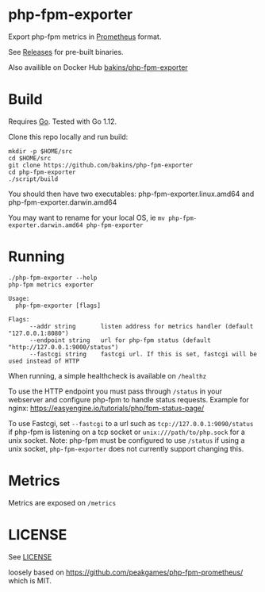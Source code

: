 php-fpm-exporter
================

Export php-fpm metrics in [Prometheus](https://prometheus.io/) format.

See [Releases](https://github.com/bakins/php-fpm-exporter/releases) for pre-built binaries.

Also availible on Docker Hub [bakins/php-fpm-exporter](https://hub.docker.com/r/bakins/php-fpm-exporter/)

Build
=====

Requires [Go](https://golang.org/doc/install). Tested with Go 1.12.

Clone this repo locally and run build:

```
mkdir -p $HOME/src
cd $HOME/src
git clone https://github.com/bakins/php-fpm-exporter
cd php-fpm-exporter
./script/build
```

You should then have two executables: php-fpm-exporter.linux.amd64 and php-fpm-exporter.darwin.amd64

You may want to rename for your local OS, ie `mv php-fpm-exporter.darwin.amd64 php-fpm-exporter`

Running
=======

```
./php-fpm-exporter --help
php-fpm metrics exporter

Usage:
  php-fpm-exporter [flags]

Flags:
      --addr string       listen address for metrics handler (default "127.0.0.1:8080")
      --endpoint string   url for php-fpm status (default "http://127.0.0.1:9000/status")
      --fastcgi string    fastcgi url. If this is set, fastcgi will be used instead of HTTP
```

When running, a simple healthcheck is available on `/healthz`

To use the HTTP endpoint you must pass through `/status` in your webserver 
and configure php-fpm to handle status requests. Example for nginx: https://easyengine.io/tutorials/php/fpm-status-page/

To use Fastcgi, set `--fastcgi` to a url such as `tcp://127.0.0.1:9090/status` if php-fpm is listening on a tcp socket or 
`unix:///path/to/php.sock` for a unix socket. Note: php-fpm must be configured to use `/status` if using a unix socket, `php-fpm-exporter` does not currently support changing this.

Metrics
=======

Metrics are exposed on `/metrics`

LICENSE
========

See [LICENSE](./LICENSE)

loosely based on https://github.com/peakgames/php-fpm-prometheus/ which is MIT.
